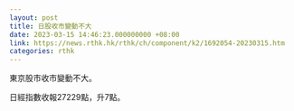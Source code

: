 ```yaml
---
layout: post
title: 日股收市變動不大
date: 2023-03-15 14:46:23.000000000 +08:00
link: https://news.rthk.hk/rthk/ch/component/k2/1692054-20230315.htm
categories: rthk
---
```


東京股市收市變動不大。

日經指數收報27229點，升7點。

